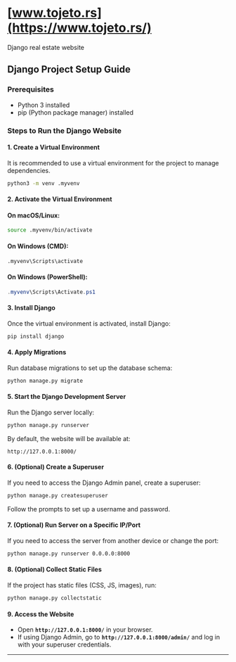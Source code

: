 # [www.tojeto.rs](https://www.tojeto.rs/)
Django real estate website


## Django Project Setup Guide

### Prerequisites
- Python 3 installed
- pip (Python package manager) installed

### Steps to Run the Django Website

#### 1. Create a Virtual Environment
It is recommended to use a virtual environment for the project to manage dependencies.
```bash
python3 -m venv .myvenv
```

#### 2. Activate the Virtual Environment
#### On macOS/Linux:
```bash
source .myvenv/bin/activate
```
#### On Windows (CMD):
```cmd
.myvenv\Scripts\activate
```
#### On Windows (PowerShell):
```powershell
.myvenv\Scripts\Activate.ps1
```

#### 3. Install Django
Once the virtual environment is activated, install Django:
```bash
pip install django
```

#### 4. Apply Migrations
Run database migrations to set up the database schema:
```bash
python manage.py migrate
```

#### 5. Start the Django Development Server
Run the Django server locally:
```bash
python manage.py runserver
```
By default, the website will be available at:
```
http://127.0.0.1:8000/
```

#### 6. (Optional) Create a Superuser
If you need to access the Django Admin panel, create a superuser:
```bash
python manage.py createsuperuser
```
Follow the prompts to set up a username and password.

#### 7. (Optional) Run Server on a Specific IP/Port
If you need to access the server from another device or change the port:
```bash
python manage.py runserver 0.0.0.0:8000
```

#### 8. (Optional) Collect Static Files
If the project has static files (CSS, JS, images), run:
```bash
python manage.py collectstatic
```

#### 9. Access the Website
- Open **`http://127.0.0.1:8000/`** in your browser.
- If using Django Admin, go to **`http://127.0.0.1:8000/admin/`** and log in with your superuser credentials.

---
